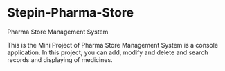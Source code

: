 # Stepin-Pharma-Store
Pharma Store Management System

This is the Mini Project of Pharma Store Management System is a console application. In this project, you can add, modify and delete and search records and displaying of medicines.
